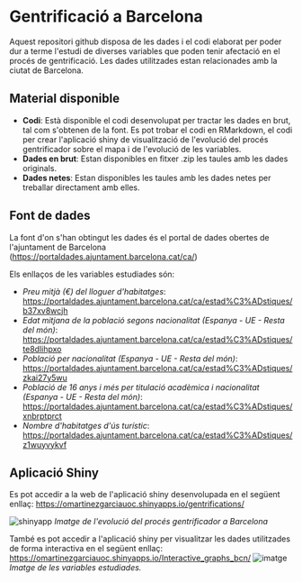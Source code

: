 # Gentrificació a Barcelona
Aquest repositori github disposa de les dades i el codi elaborat per poder dur a terme l'estudi de diverses variables que poden tenir afectació en el procés de gentrificació. Les dades utilitzades estan relacionades amb la ciutat de Barcelona.

## Material disponible
- **Codi**: Està disponible el codi desenvolupat per tractar les dades en brut, tal com s'obtenen de la font. Es pot trobar el codi en RMarkdown, el codi per crear l'aplicació shiny de visualització de l'evolució del procés gentrificador sobre el mapa i de l'evolució de les variables.
- **Dades en brut**: Estan disponibles en fitxer .zip les taules amb les dades originals.
- **Dades netes**: Estan disponibles les taules amb les dades netes per treballar directament amb elles.

## Font de dades
La font d'on s'han obtingut les dades és el portal de dades obertes de l'ajuntament de Barcelona (https://portaldades.ajuntament.barcelona.cat/ca/)

Els enllaços de les variables estudiades són:
- *Preu mitjà (€) del lloguer d'habitatges*: https://portaldades.ajuntament.barcelona.cat/ca/estad%C3%ADstiques/b37xv8wcjh
- *Edat mitjana de la població segons nacionalitat (Espanya - UE - Resta del món)*: https://portaldades.ajuntament.barcelona.cat/ca/estad%C3%ADstiques/te8dlihpxo
- *Població per nacionalitat (Espanya - UE - Resta del món)*: https://portaldades.ajuntament.barcelona.cat/ca/estad%C3%ADstiques/zkai27y5wu
- *Població de 16 anys i més per titulació acadèmica i nacionalitat (Espanya - UE - Resta del món)*: https://portaldades.ajuntament.barcelona.cat/ca/estad%C3%ADstiques/xnbrptprct
- *Nombre d'habitatges d'ús turístic*: https://portaldades.ajuntament.barcelona.cat/ca/estad%C3%ADstiques/z1wuyvykvf

## Aplicació Shiny
Es pot accedir a la web de l'aplicació shiny desenvolupada en el següent enllaç: https://omartinezgarciauoc.shinyapps.io/gentrifications/

![shinyapp](https://github.com/Gamaor4/gentrification_bcn.TFM/assets/150432861/74cc2b36-b85f-4fef-9701-cd5a99402950)
*Imatge de l'evolució del procés gentrificador a Barcelona*

També es pot accedir a l'aplicació shiny per visualitzar les dades utilitzades de forma interactiva en el següent enllaç: https://omartinezgarciauoc.shinyapps.io/Interactive_graphs_bcn/
![imatge](https://github.com/Gamaor4/gentrification_bcn.TFM/assets/150432861/7d300ced-a8e1-4b7d-aa7d-e3653159bb23)
*Imatge de les variables estudiades.*
